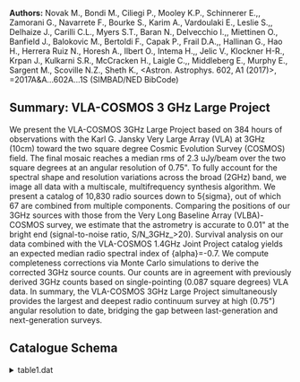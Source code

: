 **Authors:** Novak M., Bondi M., Ciliegi P., Mooley K.P., Schinnerer E.,, Zamorani G., Navarrete F., Bourke S., Karim A., Vardoulaki E., Leslie S.,, Delhaize J., Carilli C.L., Myers S.T., Baran N., Delvecchio I.,, Miettinen O., Banfield J., Balokovic M., Bertoldi F., Capak P., Frail D.A.,, Hallinan G., Hao H., Herrera Ruiz N., Horesh A., Ilbert O., Intema H.,, Jelic V., Klockner H-R., Krpan J., Kulkarni S.R., McCracken H., Laigle C.,, Middleberg E., Murphy E., Sargent M., Scoville N.Z., Sheth K., <Astron. Astrophys. 602, A1 (2017)>, =2017A&A...602A...1S (SIMBAD/NED BibCode)

## Summary: VLA-COSMOS 3 GHz Large Project 

We present the VLA-COSMOS 3GHz Large Project based on 384 hours of observations with the Karl G. Jansky Very Large Array (VLA) at 3GHz (10cm) toward the two square degree Cosmic Evolution Survey (COSMOS) field. The final mosaic reaches a median rms of 2.3 uJy/beam over the two square degrees at an angular resolution of 0.75". To fully account for the spectral shape and resolution variations across the broad (2GHz) band, we image all data with a multiscale, multifrequency synthesis algorithm. We present a catalog of 10,830 radio sources down to 5{sigma}, out of which 67 are combined from multiple components. Comparing the positions of our 3GHz sources with those from the Very Long Baseline Array (VLBA)-COSMOS survey, we estimate that the astrometry is accurate to 0.01" at the bright end (signal-to-noise ratio, S/N_3GHz_>20). Survival analysis on our data combined with the VLA-COSMOS 1.4GHz Joint Project catalog yields an expected median radio spectral index of {alpha}=-0.7. We compute completeness corrections via Monte Carlo simulations to derive the corrected 3GHz source counts. Our counts are in agreement with previously derived 3GHz counts based on single-pointing (0.087 square degrees) VLA data. In summary, the VLA-COSMOS 3GHz Large Project simultaneously provides the largest and deepest radio continuum survey at high (0.75") angular resolution to date, bridging the gap between last-generation and next-generation surveys.

## Catalogue Schema

<details>
<summary>table1.dat</summary>

| Bytes   | Format   | Units    | Label      | Explanations                              |
|:--------|:---------|:---------|:-----------|:------------------------------------------|
| 2- 6    | I5       | ---      | ID         | Numerical ID of the source (1)            |
| 8- 17   | A10      | ---      | ---        | [COSMOSVLA3]                              |
| 19- 37  | A19      | ---      | COSMOSVLA3 | COSMOSVLA3 name (JHHMMSS.ss+DDMMSS.s)     |
| 39- 48  | F10.6    | deg      | RAdeg      | Right ascension (J2000)                   |
| 50- 54  | F5.3     | arcsec   | e_RAdeg    | ?=9.999 Positional error in RAdeg (4)     |
| 56- 63  | F8.6     | deg      | DEdeg      | Declination (J2000)                       |
| 65- 69  | F5.3     | arcsec   | e_DEdeg    | ?=9.999 Positional error in DEdeg (4)     |
| 71- 77  | F7.1     | uJy      | Flux       | Total integrated flux density at 3GHz (2) |
| 79- 83  | F5.1     | uJy      | e_Flux     | ?=-99.0 Error on the total integrated     |
| 85- 89  | F5.2     | uJy/beam | rms        | Local rms noise at the source position    |
| 91- 97  | F7.2     | ---      | SNR        | ?=-99.0 Signal-to-noise ratio (S/N) (5)   |
| 99-103  | I5       | ---      | Npix       | Number of pixels used for flux            |
| 105     | I1       | ---      | Res        | [0/1] Resolved flag (1 for yes)           |
| 107     | I1       | ---      | Multi      | [0/1] Multi-component flag (1 for yes)    |
| 10966   | although | there    | are        | 10830 sources. Some IDs were              |

**Note**: Maximum ID is 10966 although there are 10830 sources. Some IDs were
   removed by joining them into multi-component sources.
Note (2): Peak surface brightness of sources [uJy/beam] is not reported,
   but can be obtained by multiplying SNR with rms.
Note (3): High NPIX usually indicates extended or very bright sources.
Note (4): Reported positional errors on resolved and extended sources should
  be considered lower limits.
Note (5): Multicomponent sources have errors and S/N column values
  set to -99.0.

</details>
